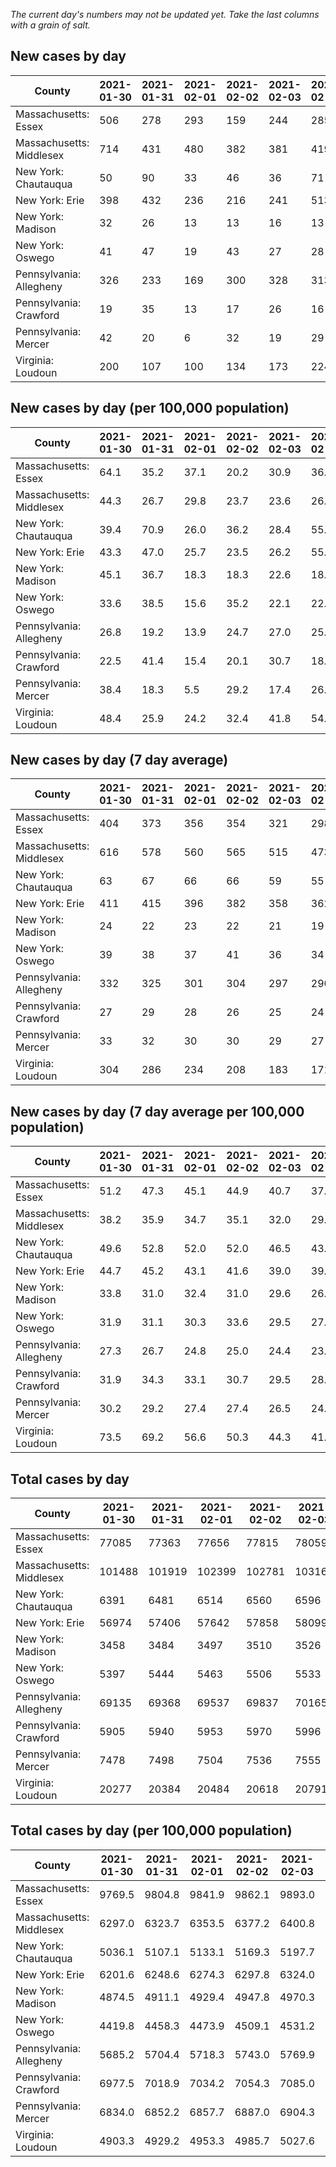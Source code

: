 _The current day's numbers may not be updated yet. Take the last columns with a grain of salt._
## New cases by day

| County | 2021-01-30 | 2021-01-31 | 2021-02-01 | 2021-02-02 | 2021-02-03 | 2021-02-04 | 2021-02-05 |
| --- | --- | --- | --- | --- | --- | --- | --- |
| Massachusetts: Essex | 506 | 278 | 293 | 159 | 244 | 285 | 385 |
| Massachusetts: Middlesex | 714 | 431 | 480 | 382 | 381 | 419 | 561 |
| New York: Chautauqua | 50 | 90 | 33 | 46 | 36 | 71 | 69 |
| New York: Erie | 398 | 432 | 236 | 216 | 241 | 513 | 341 |
| New York: Madison | 32 | 26 | 13 | 13 | 16 | 13 | 18 |
| New York: Oswego | 41 | 47 | 19 | 43 | 27 | 28 | 21 |
| Pennsylvania: Allegheny | 326 | 233 | 169 | 300 | 328 | 313 | 335 |
| Pennsylvania: Crawford | 19 | 35 | 13 | 17 | 26 | 16 | 24 |
| Pennsylvania: Mercer | 42 | 20 | 6 | 32 | 19 | 29 | 25 |
| Virginia: Loudoun | 200 | 107 | 100 | 134 | 173 | 224 | 246 |

## New cases by day (per 100,000 population)

| County | 2021-01-30 | 2021-01-31 | 2021-02-01 | 2021-02-02 | 2021-02-03 | 2021-02-04 | 2021-02-05 |
| --- | --- | --- | --- | --- | --- | --- | --- |
| Massachusetts: Essex | 64.1 | 35.2 | 37.1 | 20.2 | 30.9 | 36.1 | 48.8 |
| Massachusetts: Middlesex | 44.3 | 26.7 | 29.8 | 23.7 | 23.6 | 26.0 | 34.8 |
| New York: Chautauqua | 39.4 | 70.9 | 26.0 | 36.2 | 28.4 | 55.9 | 54.4 |
| New York: Erie | 43.3 | 47.0 | 25.7 | 23.5 | 26.2 | 55.8 | 37.1 |
| New York: Madison | 45.1 | 36.7 | 18.3 | 18.3 | 22.6 | 18.3 | 25.4 |
| New York: Oswego | 33.6 | 38.5 | 15.6 | 35.2 | 22.1 | 22.9 | 17.2 |
| Pennsylvania: Allegheny | 26.8 | 19.2 | 13.9 | 24.7 | 27.0 | 25.7 | 27.5 |
| Pennsylvania: Crawford | 22.5 | 41.4 | 15.4 | 20.1 | 30.7 | 18.9 | 28.4 |
| Pennsylvania: Mercer | 38.4 | 18.3 | 5.5 | 29.2 | 17.4 | 26.5 | 22.8 |
| Virginia: Loudoun | 48.4 | 25.9 | 24.2 | 32.4 | 41.8 | 54.2 | 59.5 |

## New cases by day (7 day average)

| County | 2021-01-30 | 2021-01-31 | 2021-02-01 | 2021-02-02 | 2021-02-03 | 2021-02-04 | 2021-02-05 |
| --- | --- | --- | --- | --- | --- | --- | --- |
| Massachusetts: Essex | 404 | 373 | 356 | 354 | 321 | 298 | 307 |
| Massachusetts: Middlesex | 616 | 578 | 560 | 565 | 515 | 473 | 481 |
| New York: Chautauqua | 63 | 67 | 66 | 66 | 59 | 55 | 56 |
| New York: Erie | 411 | 415 | 396 | 382 | 358 | 362 | 340 |
| New York: Madison | 24 | 22 | 23 | 22 | 21 | 19 | 19 |
| New York: Oswego | 39 | 38 | 37 | 41 | 36 | 34 | 32 |
| Pennsylvania: Allegheny | 332 | 325 | 301 | 304 | 297 | 290 | 286 |
| Pennsylvania: Crawford | 27 | 29 | 28 | 26 | 25 | 24 | 21 |
| Pennsylvania: Mercer | 33 | 32 | 30 | 30 | 29 | 27 | 25 |
| Virginia: Loudoun | 304 | 286 | 234 | 208 | 183 | 171 | 169 |

## New cases by day (7 day average per 100,000 population)

| County | 2021-01-30 | 2021-01-31 | 2021-02-01 | 2021-02-02 | 2021-02-03 | 2021-02-04 | 2021-02-05 |
| --- | --- | --- | --- | --- | --- | --- | --- |
| Massachusetts: Essex | 51.2 | 47.3 | 45.1 | 44.9 | 40.7 | 37.8 | 38.9 |
| Massachusetts: Middlesex | 38.2 | 35.9 | 34.7 | 35.1 | 32.0 | 29.3 | 29.8 |
| New York: Chautauqua | 49.6 | 52.8 | 52.0 | 52.0 | 46.5 | 43.3 | 44.1 |
| New York: Erie | 44.7 | 45.2 | 43.1 | 41.6 | 39.0 | 39.4 | 37.0 |
| New York: Madison | 33.8 | 31.0 | 32.4 | 31.0 | 29.6 | 26.8 | 26.8 |
| New York: Oswego | 31.9 | 31.1 | 30.3 | 33.6 | 29.5 | 27.8 | 26.2 |
| Pennsylvania: Allegheny | 27.3 | 26.7 | 24.8 | 25.0 | 24.4 | 23.8 | 23.5 |
| Pennsylvania: Crawford | 31.9 | 34.3 | 33.1 | 30.7 | 29.5 | 28.4 | 24.8 |
| Pennsylvania: Mercer | 30.2 | 29.2 | 27.4 | 27.4 | 26.5 | 24.7 | 22.8 |
| Virginia: Loudoun | 73.5 | 69.2 | 56.6 | 50.3 | 44.3 | 41.4 | 40.9 |

## Total cases by day

| County | 2021-01-30 | 2021-01-31 | 2021-02-01 | 2021-02-02 | 2021-02-03 | 2021-02-04 | 2021-02-05 |
| --- | --- | --- | --- | --- | --- | --- | --- |
| Massachusetts: Essex | 77085 | 77363 | 77656 | 77815 | 78059 | 78344 | 78729 |
| Massachusetts: Middlesex | 101488 | 101919 | 102399 | 102781 | 103162 | 103581 | 104142 |
| New York: Chautauqua | 6391 | 6481 | 6514 | 6560 | 6596 | 6667 | 6736 |
| New York: Erie | 56974 | 57406 | 57642 | 57858 | 58099 | 58612 | 58953 |
| New York: Madison | 3458 | 3484 | 3497 | 3510 | 3526 | 3539 | 3557 |
| New York: Oswego | 5397 | 5444 | 5463 | 5506 | 5533 | 5561 | 5582 |
| Pennsylvania: Allegheny | 69135 | 69368 | 69537 | 69837 | 70165 | 70478 | 70813 |
| Pennsylvania: Crawford | 5905 | 5940 | 5953 | 5970 | 5996 | 6012 | 6036 |
| Pennsylvania: Mercer | 7478 | 7498 | 7504 | 7536 | 7555 | 7584 | 7609 |
| Virginia: Loudoun | 20277 | 20384 | 20484 | 20618 | 20791 | 21015 | 21261 |

## Total cases by day (per 100,000 population)

| County | 2021-01-30 | 2021-01-31 | 2021-02-01 | 2021-02-02 | 2021-02-03 | 2021-02-04 | 2021-02-05 |
| --- | --- | --- | --- | --- | --- | --- | --- |
| Massachusetts: Essex | 9769.5 | 9804.8 | 9841.9 | 9862.1 | 9893.0 | 9929.1 | 9977.9 |
| Massachusetts: Middlesex | 6297.0 | 6323.7 | 6353.5 | 6377.2 | 6400.8 | 6426.8 | 6461.6 |
| New York: Chautauqua | 5036.1 | 5107.1 | 5133.1 | 5169.3 | 5197.7 | 5253.6 | 5308.0 |
| New York: Erie | 6201.6 | 6248.6 | 6274.3 | 6297.8 | 6324.0 | 6379.9 | 6417.0 |
| New York: Madison | 4874.5 | 4911.1 | 4929.4 | 4947.8 | 4970.3 | 4988.7 | 5014.0 |
| New York: Oswego | 4419.8 | 4458.3 | 4473.9 | 4509.1 | 4531.2 | 4554.1 | 4571.3 |
| Pennsylvania: Allegheny | 5685.2 | 5704.4 | 5718.3 | 5743.0 | 5769.9 | 5795.7 | 5823.2 |
| Pennsylvania: Crawford | 6977.5 | 7018.9 | 7034.2 | 7054.3 | 7085.0 | 7103.9 | 7132.3 |
| Pennsylvania: Mercer | 6834.0 | 6852.2 | 6857.7 | 6887.0 | 6904.3 | 6930.8 | 6953.7 |
| Virginia: Loudoun | 4903.3 | 4929.2 | 4953.3 | 4985.7 | 5027.6 | 5081.7 | 5141.2 |

